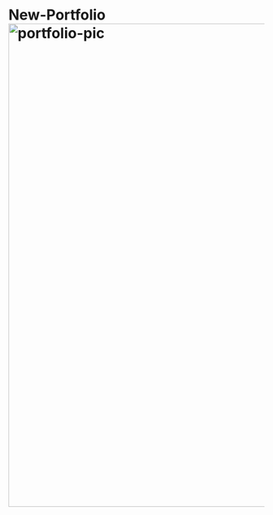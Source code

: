 # New-Portfolio<img width="949" alt="portfolio-pic" src="https://github.com/falvarado7/New-Portfolio/assets/102932362/f9d9e748-e7d9-4ec9-ae7e-37530af62cd7">
